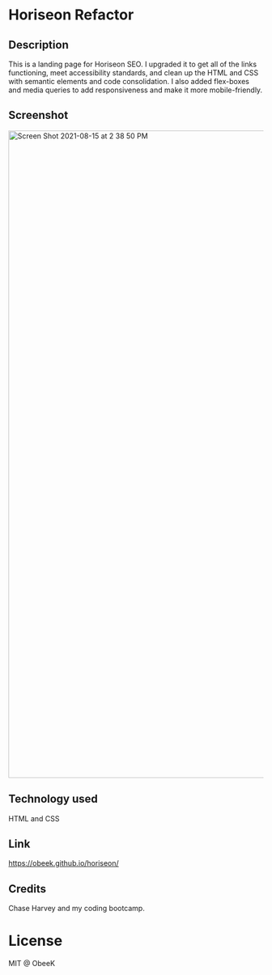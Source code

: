 # Horiseon Refactor

## Description
This is a landing page for Horiseon SEO. I upgraded it to get all of the links functioning, meet accessibility standards, and clean up the HTML
and CSS with semantic elements and code consolidation. I also added flex-boxes and media queries to add responsiveness and make it more mobile-friendly.

## Screenshot
<img width="1280" alt="Screen Shot 2021-08-15 at 2 38 50 PM" src="https://user-images.githubusercontent.com/86803279/129490527-56b77213-dde1-4408-8d2c-9f835e7d89bc.png">

## Technology used
HTML and CSS

## Link 
https://obeek.github.io/horiseon/

## Credits
Chase Harvey and my coding bootcamp.

# License
MIT @ ObeeK
